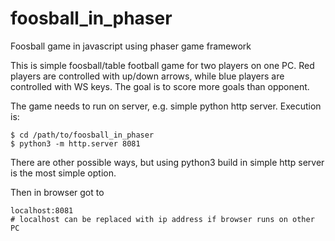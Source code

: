 # foosball_in_phaser
Foosball game in javascript using phaser game framework

This is simple foosball/table football game for two players on one PC. Red players are controlled with up/down arrows, while blue players are controlled with WS keys. The goal is to score more goals than opponent.

The game needs to run on server, e.g. simple python http server. Execution is:
```
$ cd /path/to/foosball_in_phaser
$ python3 -m http.server 8081
```
There are other possible ways, but using python3 build in simple http server is the most simple option.

Then in browser got to
```
localhost:8081
# localhost can be replaced with ip address if browser runs on other PC
```
